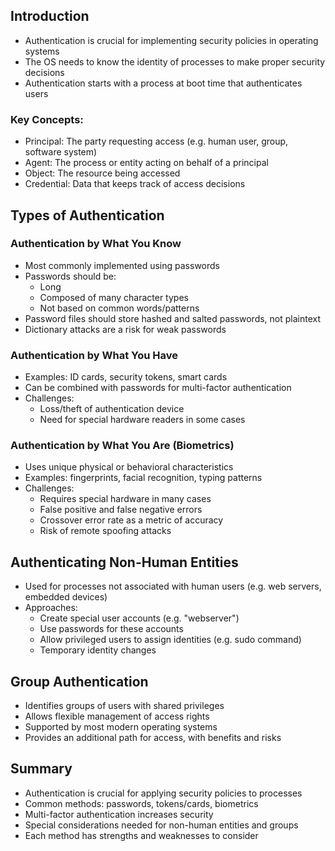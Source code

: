 ## Introduction

- Authentication is crucial for implementing security policies in operating systems
- The OS needs to know the identity of processes to make proper security decisions
- Authentication starts with a process at boot time that authenticates users

### Key Concepts:
- Principal: The party requesting access (e.g. human user, group, software system)
- Agent: The process or entity acting on behalf of a principal
- Object: The resource being accessed
- Credential: Data that keeps track of access decisions

## Types of Authentication

### Authentication by What You Know
- Most commonly implemented using passwords
- Passwords should be:
  - Long 
  - Composed of many character types
  - Not based on common words/patterns
- Password files should store hashed and salted passwords, not plaintext
- Dictionary attacks are a risk for weak passwords

### Authentication by What You Have  
- Examples: ID cards, security tokens, smart cards
- Can be combined with passwords for multi-factor authentication
- Challenges:
  - Loss/theft of authentication device
  - Need for special hardware readers in some cases

### Authentication by What You Are (Biometrics)
- Uses unique physical or behavioral characteristics 
- Examples: fingerprints, facial recognition, typing patterns
- Challenges:
  - Requires special hardware in many cases
  - False positive and false negative errors
  - Crossover error rate as a metric of accuracy
  - Risk of remote spoofing attacks

## Authenticating Non-Human Entities

- Used for processes not associated with human users (e.g. web servers, embedded devices)
- Approaches:
  - Create special user accounts (e.g. "webserver")
  - Use passwords for these accounts
  - Allow privileged users to assign identities (e.g. sudo command)
  - Temporary identity changes

## Group Authentication

- Identifies groups of users with shared privileges
- Allows flexible management of access rights
- Supported by most modern operating systems
- Provides an additional path for access, with benefits and risks

## Summary

- Authentication is crucial for applying security policies to processes
- Common methods: passwords, tokens/cards, biometrics 
- Multi-factor authentication increases security
- Special considerations needed for non-human entities and groups
- Each method has strengths and weaknesses to consider
